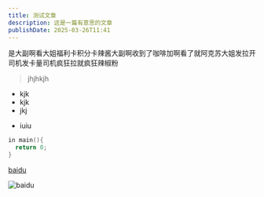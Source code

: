 ```yaml
---
title: 测试文章
description: 这是一篇有意思的文章
publishDate: 2025-03-26T11:41
---
```

是大副啊看大姐福利卡积分卡辣酱大副啊收到了咖啡加啊看了就阿克苏大姐发拉开司机发卡量司机疯狂拉就疯狂辣椒粉
> jhjhkjh

- kjk
- kjk
- jkj
* iuiu

``` c
in main(){
  return 0;
}
```
[baidu](www.baidu.com)

![baidu](https://pics5.baidu.com/feed/3ac79f3df8dcd100300187f53780ed1eb8122f5a.jpeg)
